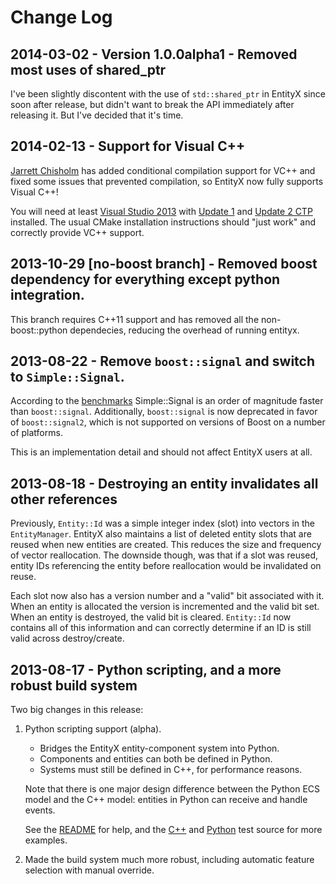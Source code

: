 # Change Log

## 2014-03-02 - Version 1.0.0alpha1 - Removed most uses of shared_ptr

I've been slightly discontent with the use of `std::shared_ptr` in EntityX since soon after release, but didn't want to break the API immediately after releasing it. But I've decided that it's time.

## 2014-02-13 - Support for Visual C++

[Jarrett Chisholm](https://github.com/jarrettchisholm) has added conditional compilation support for VC++ and fixed some issues that prevented compilation, so EntityX now fully supports Visual C++!

You will need at least [Visual Studio 2013](http://www.microsoft.com/en-ca/download/details.aspx?id=40787) with [Update 1](http://www.microsoft.com/en-us/download/details.aspx?id=41650) and [Update 2 CTP](http://www.microsoft.com/en-us/download/details.aspx?id=41699) installed. The usual CMake installation instructions should "just work" and correctly provide VC++ support.

## 2013-10-29 [no-boost branch] - Removed boost dependency for everything except python integration.

This branch requires C++11 support and has removed all the non-boost::python dependecies, reducing the overhead of running entityx.

## 2013-08-22 - Remove `boost::signal` and switch to `Simple::Signal`.

According to the [benchmarks](http://timj.testbit.eu/2013/cpp11-signal-system-performance/) Simple::Signal is an order of magnitude faster than `boost::signal`. Additionally, `boost::signal` is now deprecated in favor of `boost::signal2`, which is not supported on versions of Boost on a number of platforms.

This is an implementation detail and should not affect EntityX users at all.

## 2013-08-18 - Destroying an entity invalidates all other references

Previously, `Entity::Id` was a simple integer index (slot) into vectors in the `EntityManager`. EntityX also maintains a list of deleted entity slots that are reused when new entities are created. This reduces the size and frequency of vector reallocation. The downside though, was that if a slot was reused, entity IDs referencing the entity before reallocation would be invalidated on reuse.

Each slot now also has a version number and a "valid" bit associated with it. When an entity is allocated the version is incremented and the valid bit set. When an entity is destroyed, the valid bit is cleared. `Entity::Id` now contains all of this information and can correctly determine if an ID is still valid across destroy/create.

## 2013-08-17 - Python scripting, and a more robust build system

Two big changes in this release:

1. Python scripting support (alpha).
    - Bridges the EntityX entity-component system into Python.
    - Components and entities can both be defined in Python.
    - Systems must still be defined in C++, for performance reasons.

    Note that there is one major design difference between the Python ECS model and the C++ model: entities in Python can receive and handle events.
 
    See the [README](https://github.com/alecthomas/entityx/blob/master/entityx/python/README.md) for help, and the [C++](https://github.com/alecthomas/entityx/blob/master/entityx/python/PythonSystem_test.cc) and [Python](https://github.com/alecthomas/entityx/tree/master/entityx/python/entityx/tests) test source for more examples.

2. Made the build system much more robust, including automatic feature selection with manual override.
